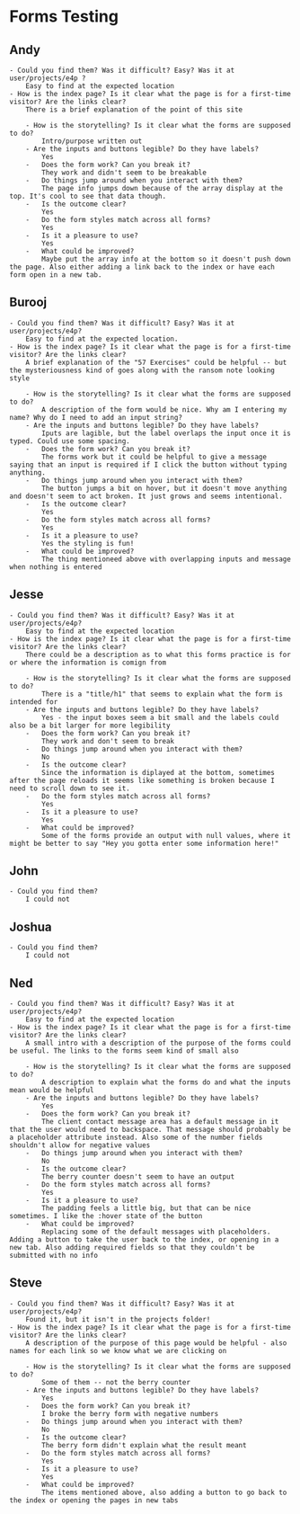 # Forms Testing

## Andy
	- Could you find them? Was it difficult? Easy? Was it at user/projects/e4p ?
		Easy to find at the expected location
	- How is the index page? Is it clear what the page is for a first-time visitor? Are the links clear?
		There is a brief explanation of the point of this site

		- How is the storytelling? Is it clear what the forms are supposed to do?
			Intro/purpose written out
		- Are the inputs and buttons legible? Do they have labels?
			Yes
		- 	Does the form work? Can you break it?
			They work and didn't seem to be breakable
		- 	Do things jump around when you interact with them?
			The page info jumps down because of the array display at the top. It's cool to see that data though.
		- 	Is the outcome clear?
			Yes
		- 	Do the form styles match across all forms?
			Yes
		- 	Is it a pleasure to use?
			Yes
		- 	What could be improved?
			Maybe put the array info at the bottom so it doesn't push down the page. Also either adding a link back to the index or have each form open in a new tab.

## Burooj
	- Could you find them? Was it difficult? Easy? Was it at user/projects/e4p?
		Easy to find at the expected location.
	- How is the index page? Is it clear what the page is for a first-time visitor? Are the links clear?
		A brief explanation of the "57 Exercises" could be helpful -- but the mysteriousness kind of goes along with the ransom note looking style

		- How is the storytelling? Is it clear what the forms are supposed to do?
			A description of the form would be nice. Why am I entering my name? Why do I need to add an input string?
		- Are the inputs and buttons legible? Do they have labels?
			Iputs are lagible, but the label overlaps the input once it is typed. Could use some spacing.
		- 	Does the form work? Can you break it?
			The forms work but it could be helpful to give a message saying that an input is required if I click the button without typing anything.
		- 	Do things jump around when you interact with them?
			The button jumps a bit on hover, but it doesn't move anything and doesn't seem to act broken. It just grows and seems intentional.
		- 	Is the outcome clear?
			Yes
		- 	Do the form styles match across all forms?
			Yes
		- 	Is it a pleasure to use?
			Yes the styling is fun!
		- 	What could be improved?
			The thing mentioneed above with overlapping inputs and message when nothing is entered

## Jesse
	- Could you find them? Was it difficult? Easy? Was it at user/projects/e4p?
		Easy to find at the expected location
	- How is the index page? Is it clear what the page is for a first-time visitor? Are the links clear?
		There could be a description as to what this forms practice is for or where the information is comign from

		- How is the storytelling? Is it clear what the forms are supposed to do?
			There is a "title/h1" that seems to explain what the form is intended for
		- Are the inputs and buttons legible? Do they have labels?
			Yes - the input boxes seem a bit small and the labels could also be a bit larger for more legibility
		- 	Does the form work? Can you break it?
			They work and don't seem to break
		- 	Do things jump around when you interact with them?
			No
		- 	Is the outcome clear?
			Since the information is diplayed at the bottom, sometimes after the page reloads it seems like something is broken because I need to scroll down to see it.
		- 	Do the form styles match across all forms?
			Yes
		- 	Is it a pleasure to use?
			Yes
		- 	What could be improved?
			Some of the forms provide an output with null values, where it might be better to say "Hey you gotta enter some information here!"

## John
	- Could you find them? 
		I could not

## Joshua
	- Could you find them? 
		I could not

## Ned
	- Could you find them? Was it difficult? Easy? Was it at user/projects/e4p?
		Easy to find at the expected location
	- How is the index page? Is it clear what the page is for a first-time visitor? Are the links clear?
		A small intro with a description of the purpose of the forms could be useful. The links to the forms seem kind of small also

		- How is the storytelling? Is it clear what the forms are supposed to do?
			A description to explain what the forms do and what the inputs mean would be helpful
		- Are the inputs and buttons legible? Do they have labels?
			Yes
		- 	Does the form work? Can you break it?
			The client contact message area has a default message in it that the user would need to backspace. That message should probably be a placeholder attribute instead. Also some of the number fields shouldn't allow for negative values
		- 	Do things jump around when you interact with them?
			No
		- 	Is the outcome clear?
			The berry counter doesn't seem to have an output
		- 	Do the form styles match across all forms?
			Yes
		- 	Is it a pleasure to use?
			The padding feels a little big, but that can be nice sometimes. I like the :hover state of the button
		- 	What could be improved?
			Replacing some of the default messages with placeholders. Adding a button to take the user back to the index, or opening in a new tab. Also adding required fields so that they couldn't be submitted with no info

## Steve
	- Could you find them? Was it difficult? Easy? Was it at user/projects/e4p?
		Found it, but it isn't in the projects folder!
	- How is the index page? Is it clear what the page is for a first-time visitor? Are the links clear?
		A description of the purpose of this page would be helpful - also names for each link so we know what we are clicking on

		- How is the storytelling? Is it clear what the forms are supposed to do?
			Some of them -- not the berry counter
		- Are the inputs and buttons legible? Do they have labels?
			Yes
		- 	Does the form work? Can you break it?
			I broke the berry form with negative numbers
		- 	Do things jump around when you interact with them?
			No
		- 	Is the outcome clear?
			The berry form didn't explain what the result meant
		- 	Do the form styles match across all forms?
			Yes
		- 	Is it a pleasure to use?
			Yes
		- 	What could be improved?
			The items mentioned above, also adding a button to go back to the index or opening the pages in new tabs